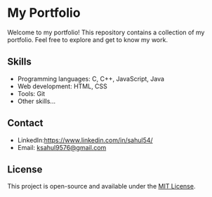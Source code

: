# My Portfolio

Welcome to my portfolio! This repository contains a collection of my portfolio. Feel free to explore and get to know my work.

## Skills

- Programming languages: C, C++, JavaScript, Java
- Web development: HTML, CSS
- Tools: Git
- Other skills...

## Contact

- LinkedIn:https://www.linkedin.com/in/sahul54/
- Email: ksahul9576@gmail.com

## License

This project is open-source and available under the [MIT License](LICENSE).
